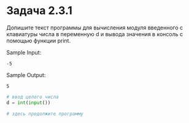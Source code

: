 # Задача 2.3.1

Допишите текст программы для вычисления модуля введенного с клавиатуры числа в переменную d и вывода значения в консоль с помощью функции print.

Sample Input:

`-5`

Sample Output:

`5`

```python
# ввод целого числа
d = int(input())

# здесь продолжите программу

```
